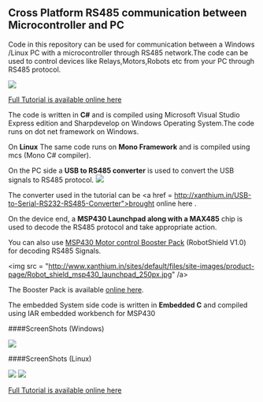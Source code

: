 ## Cross Platform RS485 communication between Microcontroller and PC 

Code in this repository can be used for communication between a Windows /Linux PC with a microcontroller through RS485 network.The code can be used to control devices like Relays,Motors,Robots etc from your PC through RS485 protocol.

<img src = "http://xanthium.in/sites/default/files/site-images/RS485-comm-Csharp/MSP430-launchpad-interfaced-USB-RS485-converter.jpg"/>


<a href="http://xanthium.in/crossplatform-rs485-communication-using-csharp-dotnet-framework-mono">Full Tutorial is available online here</a> 

The code is written in **C#** and is compiled using Microsoft Visual Studio Express edition and Sharpdevelop on Windows Operating System.The code runs on dot net framework on Windows.

On **Linux** The same code runs on **Mono Framework** and is compiled using mcs (Mono C# compiler).

On the PC side a **USB to RS485 converter** is used to convert the USB signals to RS485 protocol.
<img src = "http://www.xanthium.in/sites/default/files/site-images/product-page/usb_to_rs485_converter_250px.jpg"/>

The converter used in the tutorial can be <a href = http://xanthium.in/USB-to-Serial-RS232-RS485-Converter">brought online here </a>.

On the device end, a **MSP430 Launchpad along with a MAX485** chip is used to decode the RS485 protocol and take appropriate action.

You can also use <a href = "http://xanthium.in/Robot-MotorControl-RS485-Shield-for-MSP430-Launchpad">MSP430 Motor control Booster Pack</a> (RobotShield V1.0) for decoding RS485 Signals.

<img src = "http://www.xanthium.in/sites/default/files/site-images/product-page/Robot_shield_msp430_launchpad_250px.jpg" /a>

The Booster Pack is available <a href = "http://xanthium.in/Robot-MotorControl-RS485-Shield-for-MSP430-Launchpad">online here</a>.

The embedded System side code is written in **Embedded C** and compiled using IAR embedded workbench for MSP430

####ScreenShots (Windows)

<img src = "http://xanthium.in/sites/default/files/site-images/RS485-comm-Csharp/USB-to-RS485-Communication-Writing-Win32.jpg"/>

####ScreenShots (Linux)

<img src = "http://xanthium.in/sites/default/files/site-images/RS485-comm-Csharp/USB-to-RS485-Communication-writing-Linux.jpg"/>

<img src = "http://xanthium.in/sites/default/files/site-images/RS485-comm-Csharp/USB-to-RS485-Communication-Reading-Linux.jpg"/>

<a href="http://xanthium.in/crossplatform-rs485-communication-using-csharp-dotnet-framework-mono">Full Tutorial is available online here</a> 


